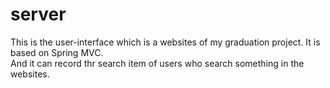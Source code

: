 # server
This is the user-interface which is a websites of my graduation project. It is based on Spring MVC.<br>
And it can record thr search item of users who search something in the websites.
